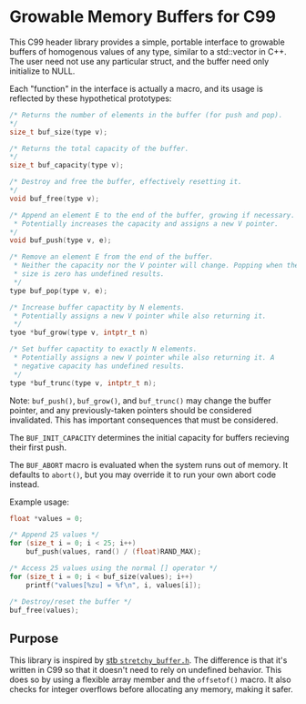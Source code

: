 # Growable Memory Buffers for C99

This C99 header library provides a simple, portable interface to
growable buffers of homogenous values of any type, similar to a
std::vector in C++. The user need not use any particular struct, and the
buffer need only initialize to NULL.

Each "function" in the interface is actually a macro, and its usage is
reflected by these hypothetical prototypes:

```c
/* Returns the number of elements in the buffer (for push and pop).
*/
size_t buf_size(type v);

/* Returns the total capacity of the buffer.
*/
size_t buf_capacity(type v);

/* Destroy and free the buffer, effectively resetting it.
*/
void buf_free(type v);

/* Append an element E to the end of the buffer, growing if necessary.
 * Potentially increases the capacity and assigns a new V pointer.
*/
void buf_push(type v, e);

/* Remove an element E from the end of the buffer.
 * Neither the capacity nor the V pointer will change. Popping when the
 * size is zero has undefined results.
 */
type buf_pop(type v, e);

/* Increase buffer capactity by N elements.
 * Potentially assigns a new V pointer while also returning it.
 */
tyoe *buf_grow(type v, intptr_t n)

/* Set buffer capactity to exactly N elements.
 * Potentially assigns a new V pointer while also returning it. A
 * negative capacity has undefined results.
 */
type *buf_trunc(type v, intptr_t n);
```

Note: `buf_push()`, `buf_grow()`, and `buf_trunc()` may change the
buffer pointer, and any previously-taken pointers should be considered
invalidated. This has important consequences that must be considered.

The `BUF_INIT_CAPACITY` determines the initial capacity for buffers
recieving their first push.

The `BUF_ABORT` macro is evaluated when the system runs out of memory.
It defaults to `abort()`, but you may override it to run your own abort
code instead.

Example usage:

```c
float *values = 0;

/* Append 25 values */
for (size_t i = 0; i < 25; i++)
    buf_push(values, rand() / (float)RAND_MAX);

/* Access 25 values using the normal [] operator */
for (size_t i = 0; i < buf_size(values); i++)
    printf("values[%zu] = %f\n", i, values[i]);

/* Destroy/reset the buffer */
buf_free(values);
```

## Purpose

This library is inspired by [stb `stretchy_buffer.h`][sb]. The
difference is that it's written in C99 so that it doesn't need to rely
on undefined behavior. This does so by using a flexible array member and
the `offsetof()` macro. It also checks for integer overflows before
allocating any memory, making it safer.


[sb]: https://github.com/nothings/stb/blob/master/stretchy_buffer.h
